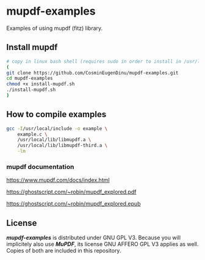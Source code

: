 # mupdf-examples
Examples of using mupdf (fitz) library.

## Install mupdf

```sh
# copy in linux bash shell (requires sudo in order to install in /usr/local)
(
git clone https://github.com/CosminEugenDinu/mupdf-examples.git 
cd mupdf-examples 
chmod +x install-mupdf.sh 
./install-mupdf.sh
)
```
## How to compile examples
```sh
gcc -I/usr/local/include -o example \
	example.c \
	/usr/local/lib/libmupdf.a \
	/usr/local/lib/libmupdf-third.a \
	-lm
```

### mupdf documentation
https://www.mupdf.com/docs/index.html

https://ghostscript.com/~robin/mupdf_explored.pdf

https://ghostscript.com/~robin/mupdf_explored.epub

## License
***mupdf-examples*** is distributed under GNU GPL V3. Because you will implicitely also use ***MuPDF***, its license GNU AFFERO GPL V3 applies as well. Copies of both are included in this repository.
